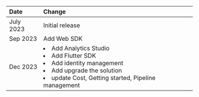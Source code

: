 | Date          | Change            |
| :----------- | :--------------- |
| July 2023 | Initial release  |
| Sep 2023 | Add Web SDK |
| Dec 2023 | <li>Add Analytics Studio</li><li>Add Flutter SDK</li><li>Add identity management</li><li>Add upgrade the solution</li><li>update Cost, Getting started, Pipeline management</li> |